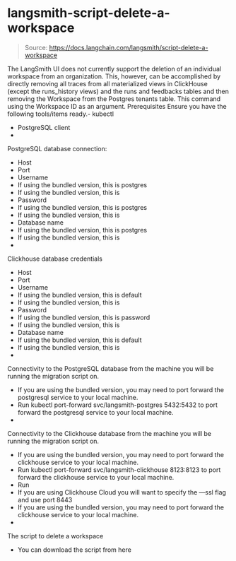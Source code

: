 # langsmith-script-delete-a-workspace

> Source: https://docs.langchain.com/langsmith/script-delete-a-workspace

The LangSmith UI does not currently support the deletion of an individual workspace from an organization. This, however, can be accomplished by directly removing all traces from all materialized views in ClickHouse (except the runs_history views) and the runs and feedbacks tables and then removing the Workspace from the Postgres tenants table.
This command using the Workspace ID as an argument.
Prerequisites
Ensure you have the following tools/items ready.- kubectl
- PostgreSQL client
-
PostgreSQL database connection:
- Host
- Port
- Username
- If using the bundled version, this is
postgres
- If using the bundled version, this is
- Password
- If using the bundled version, this is
postgres
- If using the bundled version, this is
- Database name
- If using the bundled version, this is
postgres
- If using the bundled version, this is
-
Clickhouse database credentials
- Host
- Port
- Username
- If using the bundled version, this is
default
- If using the bundled version, this is
- Password
- If using the bundled version, this is
password
- If using the bundled version, this is
- Database name
- If using the bundled version, this is
default
- If using the bundled version, this is
-
Connectivity to the PostgreSQL database from the machine you will be running the migration script on.
- If you are using the bundled version, you may need to port forward the postgresql service to your local machine.
- Run
kubectl port-forward svc/langsmith-postgres 5432:5432
to port forward the postgresql service to your local machine.
-
Connectivity to the Clickhouse database from the machine you will be running the migration script on.
- If you are using the bundled version, you may need to port forward the clickhouse service to your local machine.
- Run
kubectl port-forward svc/langsmith-clickhouse 8123:8123
to port forward the clickhouse service to your local machine.
- Run
- If you are using Clickhouse Cloud you will want to specify the —ssl flag and use port
8443
- If you are using the bundled version, you may need to port forward the clickhouse service to your local machine.
-
The script to delete a workspace
- You can download the script from here